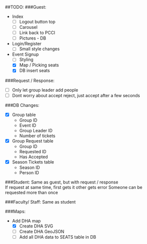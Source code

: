 ##TODO:
###Guest:

* Index
  * [ ] Logout button top
  * [ ] Carousel
  * [ ] Link back to PCCI
  * [ ] Pictures - DB

* Login/Register
  * [ ] Small style changes

* Event Signup
  * [ ] Styling
  * [X] Map / Picking seats
  * [X] DB insert seats

###Request / Response:
* [ ] Only let group leader add people
* [ ] Dont worry about accept reject, just accept after a few seconds

###DB Changes:
* [X] Group table
  * Group ID
  * Event ID
  * Group Leader ID
  * Number of tickets
* [X] Group Request table
  * Group ID
  * Requested ID
  * Has Accepted
* [X] Season Tickets table
  * Season ID
  * Person ID

###Student:
Same as guest, but with request / response  
If request at same time, first gets it other gets error
Someone can be requested more than once

###Faculty/ Staff:
Same as student

###Maps:
  * Add DHA map
    * [X] Create DHA SVG
    * [ ] Create DHA GeoJSON
    * [ ] Add all DHA data to SEATS table in DB
